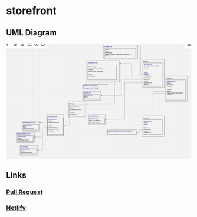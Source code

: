 # storefront

## UML Diagram

![](./images/lab39.PNG)

## Links

### [Pull Request](https://github.com/hadeel999/storefront/pull/4)

### [Netlify](https://lovely-hummingbird-316f8e.netlify.app/)